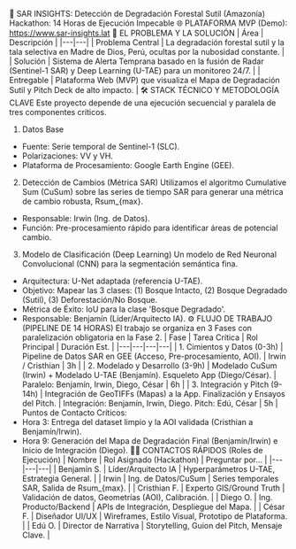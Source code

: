 🌲 SAR INSIGHTS: Detección de Degradación Forestal Sutil (Amazonía)
Hackathon: 14 Horas de Ejecución Impecable
🌐 PLATAFORMA MVP (Demo): https://www.sar-insights.lat
🎯 EL PROBLEMA Y LA SOLUCIÓN
| Área | Descripción |
|---|---|
| Problema Central | La degradación forestal sutil y la tala selectiva en Madre de Dios, Perú, ocultas por la nubosidad constante. |
| Solución | Sistema de Alerta Temprana basado en la fusión de Radar (Sentinel-1 SAR) y Deep Learning (U-TAE) para un monitoreo 24/7. |
| Entregable | Plataforma Web (MVP) que visualiza el Mapa de Degradación Sutil y Pitch Deck de alto impacto. |
🛠️ STACK TÉCNICO Y METODOLOGÍA CLAVE
Este proyecto depende de una ejecución secuencial y paralela de tres componentes críticos.
1. Datos Base
 * Fuente: Serie temporal de Sentinel-1 (SLC).
 * Polarizaciones: VV y VH.
 * Plataforma de Procesamiento: Google Earth Engine (GEE).
2. Detección de Cambios (Métrica SAR)
Utilizamos el algoritmo Cumulative Sum (CuSum) sobre las series de tiempo SAR para generar una métrica de cambio robusta, Rsum_{max}.
 * Responsable: Irwin (Ing. de Datos).
 * Función: Pre-procesamiento rápido para identificar áreas de potencial cambio.
3. Modelo de Clasificación (Deep Learning)
Un modelo de Red Neuronal Convolucional (CNN) para la segmentación semántica fina.
 * Arquitectura: U-Net adaptada (referencia U-TAE).
 * Objetivo: Mapear las 3 clases: (1) Bosque Intacto, (2) Bosque Degradado (Sutil), (3) Deforestación/No Bosque.
 * Métrica de Éxito: IoU para la clase 'Bosque Degradado'.
 * Responsable: Benjamín (Líder/Arquitecto IA).
⚙️ FLUJO DE TRABAJO (PIPELINE DE 14 HORAS)
El trabajo se organiza en 3 Fases con paralelización obligatoria en la Fase 2.
| Fase | Tarea Crítica | Rol Principal | Duración Est. |
|---|---|---|---|
| 1. Cimientos y Datos (0-3h) | Pipeline de Datos SAR en GEE (Acceso, Pre-procesamiento, AOI). | Irwin / Cristhian | 3h |
| 2. Modelado y Desarrollo (3-9h) | Modelado CuSum (Irwin) + Modelado U-TAE (Benjamín). Esqueleto App (Diego/César). | Paralelo: Benjamín, Irwin, Diego, César | 6h |
| 3. Integración y Pitch (9-14h) | Integración de GeoTIFFs (Mapas) a la App. Finalización y Ensayos del Pitch. | Integración: Benjamín, Irwin, Diego. Pitch: Edú, César | 5h |
Puntos de Contacto Críticos:
 * Hora 3: Entrega del dataset limpio y la AOI validada (Cristhian a Benjamín/Irwin).
 * Hora 9: Generación del Mapa de Degradación Final (Benjamín/Irwin) e Inicio de Integración (Diego).
🧑‍💻 CONTACTOS RÁPIDOS (Roles de Ejecución)
| Nombre | Rol Asignado (Hackathon) | Preguntar por... |
|---|---|---|
| Benjamín S. | Líder/Arquitecto IA | Hyperparámetros U-TAE, Estrategia General. |
| Irwin | Ing. de Datos/CuSum | Series temporales SAR, Salida de Rsum_{max}. |
| Cristhian F. | Experto GIS/Ground Truth | Validación de datos, Geometrías (AOI), Calibración. |
| Diego O. | Ing. Producto/Backend | APIs de Integración, Despliegue del Mapa. |
| César F. | Diseñador UI/UX | Wireframes, Estilo Visual, Prototipo de Plataforma. |
| Edú O. | Director de Narrativa | Storytelling, Guion del Pitch, Mensaje Clave. |
